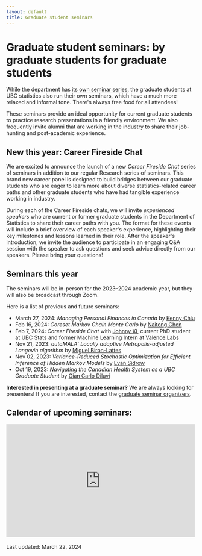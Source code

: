```yaml
---
layout: default
title: Graduate student seminars
---
```


# Graduate student seminars: by graduate students for graduate students

While the department has [its own seminar series](https://www.stat.ubc.ca/events-calendar),
the graduate students at UBC statistics also run their own seminars, which
have a much more relaxed and informal tone.
There's always free food for all attendees!

These seminars provide an ideal opportunity for current graduate students to
practice research presentations in a friendly environment.
We also frequently invite alumni that are working in the industry to
share their job-hunting and post-academic experience.

## New this year: Career Fireside Chat

We are excited to announce the launch of a new *Career Fireside Chat* series of seminars 
in addition to our regular Research series of seminars. 
This brand new career panel is designed to build bridges between 
our graduate students who are eager to learn more about diverse statistics-related career paths 
and other graduate students who have had tangible experience working in industry.

During each of the Career Fireside chats, 
we will invite *experienced speakers* who are current or former graduate students 
in the Department of Statistics to share their career paths with you. 
The format for these events will include a brief overview of each speaker's experience, 
highlighting their key milestones and lessons learned in their role. 
After the speaker's introduction, we invite the audience to participate in an engaging Q&A session 
with the speaker to ask questions and seek advice directly from our speakers. 
Please bring your questions!

## Seminars this year

The seminars will be in-person for the 2023&ndash;2024 academic year,
but they will also be broadcast through Zoom.

Here is a list of previous and future seminars:
- March 27, 2024: *Managing Personal Finances in Canada*
by [Kenny Chiu](https://www.stat.ubc.ca/users/kenny-chiu)
- Feb 16, 2024: *Coreset Markov Chain Monte Carlo* 
by [Naitong Chen](https://www.stat.ubc.ca/users/naitong-chen)
- Feb 7, 2024: *Career Fireside Chat*
with [Johnny Xi](https://www.stat.ubc.ca/users/quanhan-johnny-xi),
current PhD student at UBC Stats and former 
Machine Learning Intern at [Valence Labs](https://www.valencelabs.com/)
- Nov 21, 2023: *autoMALA: Locally adaptive 
Metropolis-adjusted Langevin algorithm* 
by [Miguel Biron-Lattes](https://www.stat.ubc.ca/users/miguel-biron-lattes)
- Nov 02, 2023: *Variance-Reduced Stochastic Optimization 
for Efficient Inference of Hidden Markov Models* 
by [Evan Sidrow](https://www.stat.ubc.ca/users/evan-sidrow)
- Oct 19, 2023: *Navigating the Canadian Health System 
as a UBC Graduate Student*
by [Gian Carlo Diluvi](https://www.stat.ubc.ca/users/gian-carlo-di-luvi)


**Interested in presenting at a graduate seminar?**
We are always looking for presenters! If you are interested,
contact the [graduate seminar organizers](./grad-positions.html).

<div class="span9">
	<h2>Calendar of upcoming seminars:</h2>
	<iframe src="https://calendar.google.com/calendar/embed?height=300&wkst=1&bgcolor=%23ffffff&ctz=America%2FVancouver&src=MjNodWRuYzZvM2VoZzFubmltZTBmbmY4OThAZ3JvdXAuY2FsZW5kYXIuZ29vZ2xlLmNvbQ&color=%23D81B60&showPrint=0&showTitle=0" style="border-width:0" width="500" height="300" frameborder="0" scrolling="no"></iframe>
</div><!--/span-->
<br/>
Last updated: March 22, 2024
